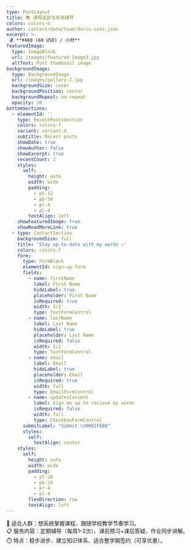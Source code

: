 ```yaml
---
type: PostLayout
title: 📚 课程追踪与系统辅导
colors: colors-b
author: content/data/team/doris-soto.json
excerpt: >-
 💰 **¥460 (60 USD) / 小时**  
featuredImage:
  type: ImageBlock
  url: /images/featured-Image3.jpg
  altText: Post thumbnail image
backgroundImage:
  type: BackgroundImage
  url: /images/gallery-2.jpg
  backgroundSize: cover
  backgroundPosition: center
  backgroundRepeat: no-repeat
  opacity: 10
bottomSections:
  - elementId: ''
    type: RecentPostsSection
    colors: colors-f
    variant: variant-d
    subtitle: Recent posts
    showDate: true
    showAuthor: false
    showExcerpt: true
    recentCount: 2
    styles:
      self:
        height: auto
        width: wide
        padding:
          - pt-12
          - pb-56
          - pr-4
          - pl-4
        textAlign: left
    showFeaturedImage: true
    showReadMoreLink: true
  - type: ContactSection
    backgroundSize: full
    title: 'Stay up-to-date with my words ✍️'
    colors: colors-f
    form:
      type: FormBlock
      elementId: sign-up-form
      fields:
        - name: firstName
          label: First Name
          hideLabel: true
          placeholder: First Name
          isRequired: true
          width: 1/2
          type: TextFormControl
        - name: lastName
          label: Last Name
          hideLabel: true
          placeholder: Last Name
          isRequired: false
          width: 1/2
          type: TextFormControl
        - name: email
          label: Email
          hideLabel: true
          placeholder: Email
          isRequired: true
          width: full
          type: EmailFormControl
        - name: updatesConsent
          label: Sign me up to recieve my words
          isRequired: false
          width: full
          type: CheckboxFormControl
      submitLabel: "Submit \U0001F680"
      styles:
        self:
          textAlign: center
    styles:
      self:
        height: auto
        width: wide
        padding:
          - pt-24
          - pb-24
          - pr-4
          - pl-4
        flexDirection: row
        textAlign: left
---
```


📘 适合人群：想系统掌握课程、跟随学校教学节奏学习。  
📋 服务内容：定期辅导（每周1–2次）、课前预习+课后答疑、作业同步讲解。  
⏱️ 特点：稳步进步、建立知识体系、适合整学期签约（可享优惠）。






